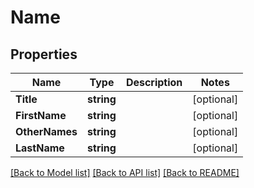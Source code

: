 # Name

## Properties

Name | Type | Description | Notes
------------ | ------------- | ------------- | -------------
**Title** | **string** |  | [optional] 
**FirstName** | **string** |  | [optional] 
**OtherNames** | **string** |  | [optional] 
**LastName** | **string** |  | [optional] 

[[Back to Model list]](../README.md#documentation-for-models) [[Back to API list]](../README.md#documentation-for-api-endpoints) [[Back to README]](../README.md)


